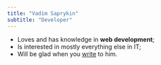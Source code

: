 ```yaml
---
title: "Vadim Saprykin"
subtitle: "Developer"
---
```


- Loves and has knowledge in __web development__;
- Is interested in mostly everything else in IT;
- Will be glad when you [write](#contacts) to him.
